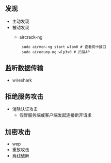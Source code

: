 ## 发现

- 主动发现
- 被动发现
  - aircrack-ng

    ```shell
     sudo airmon-ng start wlan0 # 查看网卡接口
     sudo airodump-ng wlp3s0 # 扫描AP
    ```

## 监听数据传输

- wireshark

## 拒绝服务攻击

- 消除认证攻击
  - 假冒服务端或客户端发起连接断开请求

## 加密攻击

- wep
- 重放攻击
- 离线破解